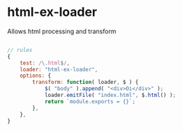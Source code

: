 html-ex-loader
====================================

Allows html processing and transform

```js

// rules
{
	test: /\.html$/,
	loader: "html-ex-loader",
	options: {
		transform: function( loader, $ ) {
			$( "body" ).append( "<div>Oi</div>" );
			loader.emitFile( "index.html", $.html() );
			return `module.exports = {}`;
		},
	},
}
```